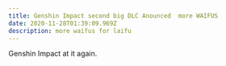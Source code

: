 ```yaml
---
title: Genshin Impact second big DLC Anounced  more WAIFUS
date: 2020-11-28T01:39:09.969Z
description: more waifus for laifu
---
```

Genshin Impact at it again.